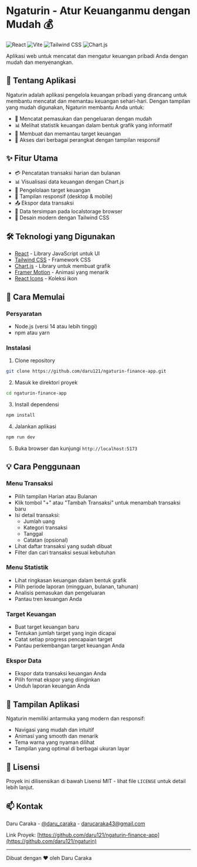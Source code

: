 # Ngaturin - Atur Keuanganmu dengan Mudah 💰

![React](https://img.shields.io/badge/React-18.x-blue?style=flat-square&logo=react)
![Vite](https://img.shields.io/badge/Vite-5.x-646CFF?style=flat-square&logo=vite)
![Tailwind CSS](https://img.shields.io/badge/Tailwind_CSS-3.x-38B2AC?style=flat-square&logo=tailwind-css)
![Chart.js](https://img.shields.io/badge/Chart.js-4.x-FF6384?style=flat-square&logo=chart.js)

Aplikasi web untuk mencatat dan mengatur keuangan pribadi Anda dengan mudah dan menyenangkan.

## 🚀 Tentang Aplikasi

Ngaturin adalah aplikasi pengelola keuangan pribadi yang dirancang untuk membantu mencatat dan memantau keuangan sehari-hari. Dengan tampilan yang mudah digunakan, Ngaturin membantu Anda untuk:

- 📝 Mencatat pemasukan dan pengeluaran dengan mudah
- 📊 Melihat statistik keuangan dalam bentuk grafik yang informatif
- 🎯 Membuat dan memantau target keuangan
- 📱 Akses dari berbagai perangkat dengan tampilan responsif

## ✨ Fitur Utama

- 💳 Pencatatan transaksi harian dan bulanan
- 📊 Visualisasi data keuangan dengan Chart.js
- 🎯 Pengelolaan target keuangan
- 📱 Tampilan responsif (desktop & mobile)
- 📤 Ekspor data transaksi
- 💾 Data tersimpan pada localstorage browser
- 🎨 Desain modern dengan Tailwind CSS

## 🛠 Teknologi yang Digunakan

- [React](https://reactjs.org/) - Library JavaScript untuk UI
- [Tailwind CSS](https://tailwindcss.com/) - Framework CSS
- [Chart.js](https://www.chartjs.org/) - Library untuk membuat grafik
- [Framer Motion](https://www.framer.com/motion/) - Animasi yang menarik
- [React Icons](https://react-icons.github.io/react-icons/) - Koleksi ikon

## 🏁 Cara Memulai

### Persyaratan

- Node.js (versi 14 atau lebih tinggi)
- npm atau yarn

### Instalasi

1. Clone repository
```bash
git clone https://github.com/daru121/ngaturin-finance-app.git
```

2. Masuk ke direktori proyek
```bash
cd ngaturin-finance-app
```

3. Install dependensi
```bash
npm install
```

4. Jalankan aplikasi
```bash
npm run dev
```

5. Buka browser dan kunjungi `http://localhost:5173`

## 💡 Cara Penggunaan

### Menu Transaksi
- Pilih tampilan Harian atau Bulanan
- Klik tombol "+" atau "Tambah Transaksi" untuk menambah transaksi baru
- Isi detail transaksi:
  - Jumlah uang
  - Kategori transaksi
  - Tanggal
  - Catatan (opsional)
- Lihat daftar transaksi yang sudah dibuat
- Filter dan cari transaksi sesuai kebutuhan

### Menu Statistik
- Lihat ringkasan keuangan dalam bentuk grafik
- Pilih periode laporan (mingguan, bulanan, tahunan)
- Analisis pemasukan dan pengeluaran
- Pantau tren keuangan Anda

### Target Keuangan
- Buat target keuangan baru
- Tentukan jumlah target yang ingin dicapai
- Catat setiap progress pencapaian target
- Pantau perkembangan target keuangan Anda

### Ekspor Data
- Ekspor data transaksi keuangan Anda
- Pilih format ekspor yang diinginkan
- Unduh laporan keuangan Anda

## 📱 Tampilan Aplikasi

Ngaturin memiliki antarmuka yang modern dan responsif:
- Navigasi yang mudah dan intuitif
- Animasi yang smooth dan menarik
- Tema warna yang nyaman dilihat
- Tampilan yang optimal di berbagai ukuran layar

## 📝 Lisensi

Proyek ini dilisensikan di bawah Lisensi MIT - lihat file `LICENSE` untuk detail lebih lanjut.

## 📫 Kontak

Daru Caraka - [@daru_caraka](https://instagram.com/daru_caraka) - darucaraka43@gmail.com

Link Proyek: [https://github.com/daru121/ngaturin-finance-app](https://github.com/daru121/ngaturin)

---

Dibuat dengan ❤️ oleh Daru Caraka